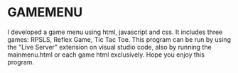 # GAMEMENU
I developed a game menu using html, javascript and css. It includes three games: RPSLS, Reflex Game, Tic Tac Toe.
This program can be run by using the "Live Server" extension on visual studio code, also by running the mainmenu.html or each game html exclusively. 
Hope you enjoy this program.
